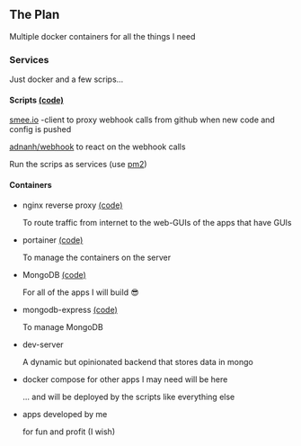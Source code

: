 ## The Plan

Multiple docker containers for all the things I need

### Services

Just docker and a few scrips... 

#### Scripts [(code)](https://github.com/drygnet-homeserver/scripts)
[smee.io](https://smee.io) -client to proxy webhook calls from github when new code and config is pushed

[adnanh/webhook](https://github.com/adnanh/webhook) to react on the webhook calls

Run the scrips as services (use [pm2](https://pm2.io/))

#### Containers

* nginx reverse proxy [(code)](https://github.com/drygnet-homeserver/www)
    
    To route traffic from internet to the web-GUIs of the apps that have GUIs
    
* portainer [(code)](https://github.com/drygnet-homeserver/portainer)
    
    To manage the containers on the server

* MongoDB [(code)](https://github.com/drygnet-homeserver/mongodb)
    
    For all of the apps I will build 😎
    
* mongodb-express [(code)](https://github.com/drygnet-homeserver/mongo-express)
    
    To manage MongoDB
    
* dev-server
    
    A dynamic but opinionated backend that stores data in mongo 
    
* docker compose for other apps I may need will be here

    ... and will be deployed by the scripts like everything else 
    
* apps developed by me

    for fun and profit (I wish)
